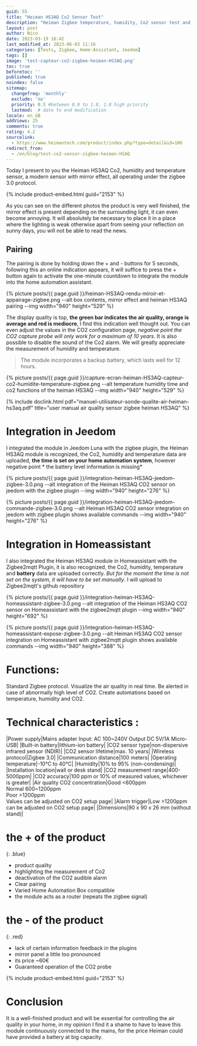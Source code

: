 ```yaml
---
guid: 55
title: "Heiman HS3AQ Co2 Sensor Test"
description: "Heiman Zigbee temperature, humidity, Co2 sensor test and integration in homeassistant"
layout: post
author: Nico
date: 2023-03-19 16:42
last_modified_at: 2023-06-03 11:16
categories: [Tests, Zigbee, Home-Assistant, Jeedom]
tags: []
image: 'test-capteur-co2-zigbee-heiman-HS3AQ.png'
toc: true
beforetoc: ''
published: true
noindex: false
sitemap:
  changefreq: 'monthly'
  exclude: 'no'
  priority: 0.5 #between 0.0 to 1.0, 1.0 high priority
  lastmod:  # date to end modification
locale: en_GB
addViews: 25
comments: true
rating: 4.2
sourcelink:
  - https://www.heimantech.com/product/index.php?type=detail&id=106
redirect_from:
  - /en/blog/test-co2-sensor-zigbee-heiman-HSAQ
---
```


Today I present to you the Heiman HS3AQ Co2, humidity and temperature sensor, a modern sensor with mirror effect, all operating under the zigbee 3.0 protocol.

{% include product-embed.html guid="2153" %}

As you can see on the different photos the product is very well finished, the mirror effect is present depending on the surrounding light, it can even become annoying. It will absolutely be necessary to place it in a place where the lighting is weak otherwise apart from seeing your reflection on sunny days, you will not be able to read the news.

## Pairing

The pairing is done by holding down the + and - buttons for 5 seconds, following this an online indication appears, it will suffice to press the + button again to activate the one-minute countdown to integrate the module into the home automation assistant.

{% picture posts/{{ page.guid }}/heiman-HS3AQ-rendu-miroir-et-appairage-zigbee.png --alt box contents, mirror effect and heiman HS3AQ pairing --img width="940" height="529" %}

The display quality is top, **the green bar indicates the air quality, orange is average and red is mediocre**, I find this indication well thought out. You can even adjust the values in the CO2 configuration page, *negative point the CO2 capture probe will only work for a maximum of 10 years*. It is also possible to disable the sound of the Co2 alarm. We will greatly appreciate the measurement of humidity and temperature.
> The module incorporates a backup battery, which lasts well for 12 hours.

{% picture posts/{{ page.guid }}/capture-ecran-heiman-HS3AQ-capteur-co2-humidite-temperature-zigbee.png --alt temperature humidity time and co2 functions of the heiman HS3AQ --img width="940" height="529" %}

{% include doclink.html pdf="manuel-utilisateur-sonde-qualite-air-heiman-hs3aq.pdf" title="user manual air quality sensor zigbee heiman HS3AQ" %}

# Integration in Jeedom

I integrated the module in Jeedom Luna with the zigbee plugin, the Heiman HS3AQ module is recognized, the Co2, humidity and temperature data are uploaded, **the time is set on your home automation system**, however negative point * the battery level information is missing*

{% picture posts/{{ page.guid }}/integration-heiman-HS3AQ-jeedom-zigbee-3.0.png --alt integration of the Heiman HS3AQ CO2 sensor on jeedom with the zigbee plugin --img width="940" height="276" %}

{% picture posts/{{ page.guid }}/integration-heiman-HS3AQ-jeedom-commande-zigbee-3.0.png --alt Heiman HS3AQ CO2 sensor integration on jeedom with zigbee plugin shows available commands --img width="940" height="276" %}

# Integration in Homeassistant

I also integrated the Heiman HS3AQ module in Homeassistant with the Zigbee2mqtt Plugin, it is also recognized, the Co2, humidity, temperature and **battery** data are uploaded correctly. *But for the moment the time is not set on the system, it will have to be set manually*. I will upload to Zigbee2mqtt's github repository

{% picture posts/{{ page.guid }}/integration-heiman-HS3AQ-homeassistant-zigbee-3.0.png --alt integration of the Heiman HS3AQ CO2 sensor on Homeassistant with the zigbee2mqtt plugin --img width="940" height="692" %}

{% picture posts/{{ page.guid }}/integration-heiman-HS3AQ-homeassistant-expose-zigbee-3.0.png --alt Heiman HS3AQ CO2 sensor integration on Homeassistant with zigbee2mqtt plugin shows available commands --img width="940" height="388" %}

# Functions:

Standard Zigbee protocol.
Visualize the air quality in real time.
Be alerted in case of abnormally high level of CO2.
Create automations based on temperature, humidity and CO2.
 
# Technical characteristics :

|Power supply|Mains adapter Input: AC 100~240V Output DC 5V/1A Micro-USB|
|Built-in battery|lithium-ion battery|
|CO2 sensor type|non-dispersive infrared sensor (NDIR)|
|CO2 sensor lifetime|max. 10 years|
|Wireless protocol|Zigbee 3.0|
|Communication distance|100 meters|
|Operating temperature|-10°C to 40°C|
|Humidity|10% to 95% (non-condensing)|
|Installation location|wall or desk stand|
|CO2 measurement range|400-5000ppm|
|CO2 accuracy|100 ppm or 10% of measured values, whichever is greater|
|Air quality CO2 concentration|Good <600ppm <br> Normal 600~1200ppm <br> Poor >1200ppm<br>Values can be adjusted on CO2 setup page|
|Alarm trigger|Low >1200ppm<br>can be adjusted on CO2 setup page|
|Dimensions|90 x 90 x 26 mm (without stand)|

# **the + of the product**
{: .blue}
- product quality
- highlighting the measurement of Co2
- deactivation of the CO2 audible alarm
- Clear pairing
- Varied Home Automation Box compatible
- the module acts as a router (repeats the zigbee signal)

# **the - of the product**
{: .red}
- lack of certain information feedback in the plugins
- mirror panel a little too pronounced
- its price ~60€
- Guaranteed operation of the CO2 probe

{% include product-embed.html guid="2153" %}

# Conclusion
It is a well-finished product and will be essential for controlling the air quality in your home, in my opinion I find it a shame to have to leave this module continuously connected to the mains, for the price Heiman could have provided a battery at big capacity.